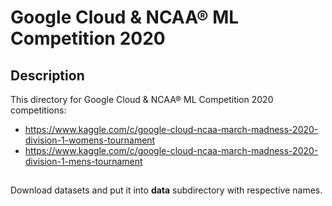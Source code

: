 # Google Cloud & NCAA® ML Competition 2020

## Description
This directory for Google Cloud & NCAA® ML Competition 2020 competitions:
* https://www.kaggle.com/c/google-cloud-ncaa-march-madness-2020-division-1-womens-tournament
* https://www.kaggle.com/c/google-cloud-ncaa-march-madness-2020-division-1-mens-tournament

##
Download datasets and put it into **data** subdirectory with respective names.
